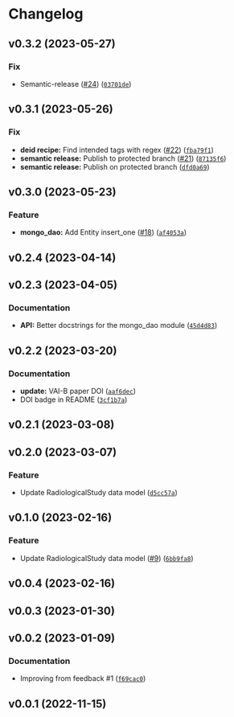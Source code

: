 # Changelog

<!--next-version-placeholder-->

## v0.3.2 (2023-05-27)
### Fix
* Semantic-release ([#24](https://github.com/mammoai/cobra-db/issues/24)) ([`03701de`](https://github.com/mammoai/cobra-db/commit/03701de52317caa19c2b08492be01a4035ee541b))

## v0.3.1 (2023-05-26)
### Fix
* **deid recipe:** Find intended tags with regex ([#22](https://github.com/mammoai/cobra-db/issues/22)) ([`fba79f1`](https://github.com/mammoai/cobra-db/commit/fba79f1d3f3e75574c48e77a4e9c56afac29f2f8))
* **semantic release:** Publish to protected branch ([#21](https://github.com/mammoai/cobra-db/issues/21)) ([`87135f6`](https://github.com/mammoai/cobra-db/commit/87135f688cab4de2c0072680d8959cc5760c8e4d))
* **semantic release:** Publish on protected branch ([`dfd0a69`](https://github.com/mammoai/cobra-db/commit/dfd0a69848d5a3b86a19a03dfcc3afcbffb33afa))

## v0.3.0 (2023-05-23)
### Feature
* **mongo_dao:** Add Entity insert_one ([#18](https://github.com/mammoai/cobra-db/issues/18)) ([`af4053a`](https://github.com/mammoai/cobra-db/commit/af4053ad133644e2283189922245af6f6fa0ef13))

## v0.2.4 (2023-04-14)


## v0.2.3 (2023-04-05)
### Documentation
* **API:** Better docstrings for the mongo_dao module ([`45d4d83`](https://github.com/mammoai/cobra-db/commit/45d4d8322b9d995ec1bcfbf55f99b050a5722d01))

## v0.2.2 (2023-03-20)
### Documentation
* **update:** VAI-B paper DOI ([`aaf6dec`](https://github.com/mammoai/cobra-db/commit/aaf6dec391755d648b0e226b8b0abcccd70a147b))
* DOI badge in README ([`3cf1b7a`](https://github.com/mammoai/cobra-db/commit/3cf1b7ae7528109bb8a3fa45d12877a9303055d3))

## v0.2.1 (2023-03-08)


## v0.2.0 (2023-03-07)
### Feature
* Update RadiologicalStudy data model ([`d5cc57a`](https://github.com/mammoai/cobra-db/commit/d5cc57ab4b12e820d725e0b721f2e79f97811866))

## v0.1.0 (2023-02-16)
### Feature
* Update RadiologicalStudy data model ([#9](https://github.com/mammoai/cobra-db/issues/9)) ([`6bb9fa8`](https://github.com/mammoai/cobra-db/commit/6bb9fa8b61d57ca3d8906e1d34e9feb74e1945af))

## v0.0.4 (2023-02-16)


## v0.0.3 (2023-01-30)


## v0.0.2 (2023-01-09)
### Documentation
* Improving from feedback #1 ([`f69cac0`](https://github.com/mammoai/cobra-db/commit/f69cac0b47324648d59567a5f4a2f8cee6b2ed66))

## v0.0.1 (2022-11-15)
